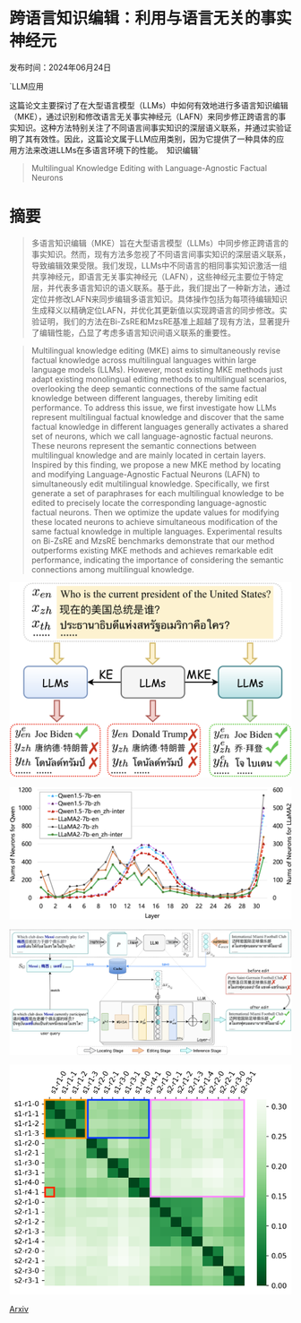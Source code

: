 # 跨语言知识编辑：利用与语言无关的事实神经元

发布时间：2024年06月24日

`LLM应用

这篇论文主要探讨了在大型语言模型（LLMs）中如何有效地进行多语言知识编辑（MKE），通过识别和修改语言无关事实神经元（LAFN）来同步修正跨语言的事实知识。这种方法特别关注了不同语言间事实知识的深层语义联系，并通过实验证明了其有效性。因此，这篇论文属于LLM应用类别，因为它提供了一种具体的应用方法来改进LLMs在多语言环境下的性能。` `知识编辑`

> Multilingual Knowledge Editing with Language-Agnostic Factual Neurons

# 摘要

> 多语言知识编辑（MKE）旨在大型语言模型（LLMs）中同步修正跨语言的事实知识。然而，现有方法多忽视了不同语言间事实知识的深层语义联系，导致编辑效果受限。我们发现，LLMs中不同语言的相同事实知识激活一组共享神经元，即语言无关事实神经元（LAFN），这些神经元主要位于特定层，并代表多语言知识的语义联系。基于此，我们提出了一种新方法，通过定位并修改LAFN来同步编辑多语言知识。具体操作包括为每项待编辑知识生成释义以精确定位LAFN，并优化其更新值以实现跨语言的同步修改。实验证明，我们的方法在Bi-ZsRE和MzsRE基准上超越了现有方法，显著提升了编辑性能，凸显了考虑多语言知识间语义联系的重要性。

> Multilingual knowledge editing (MKE) aims to simultaneously revise factual knowledge across multilingual languages within large language models (LLMs). However, most existing MKE methods just adapt existing monolingual editing methods to multilingual scenarios, overlooking the deep semantic connections of the same factual knowledge between different languages, thereby limiting edit performance. To address this issue, we first investigate how LLMs represent multilingual factual knowledge and discover that the same factual knowledge in different languages generally activates a shared set of neurons, which we call language-agnostic factual neurons. These neurons represent the semantic connections between multilingual knowledge and are mainly located in certain layers. Inspired by this finding, we propose a new MKE method by locating and modifying Language-Agnostic Factual Neurons (LAFN) to simultaneously edit multilingual knowledge. Specifically, we first generate a set of paraphrases for each multilingual knowledge to be edited to precisely locate the corresponding language-agnostic factual neurons. Then we optimize the update values for modifying these located neurons to achieve simultaneous modification of the same factual knowledge in multiple languages. Experimental results on Bi-ZsRE and MzsRE benchmarks demonstrate that our method outperforms existing MKE methods and achieves remarkable edit performance, indicating the importance of considering the semantic connections among multilingual knowledge.

![跨语言知识编辑：利用与语言无关的事实神经元](../../../paper_images/2406.16416/p-cases.jpg)

![跨语言知识编辑：利用与语言无关的事实神经元](../../../paper_images/2406.16416/p-num-new-7.jpg)

![跨语言知识编辑：利用与语言无关的事实神经元](../../../paper_images/2406.16416/p2-6.jpg)

![跨语言知识编辑：利用与语言无关的事实神经元](../../../paper_images/2406.16416/p-dis-2.png)

[Arxiv](https://arxiv.org/abs/2406.16416)